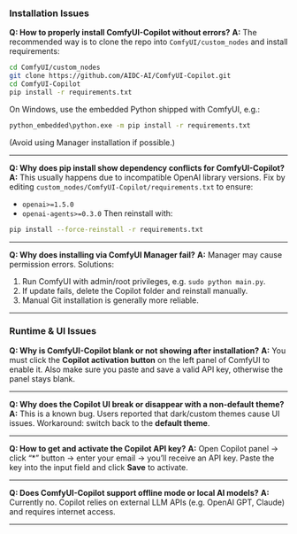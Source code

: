 ### Installation Issues

**Q: How to properly install ComfyUI-Copilot without errors?**
**A:** The recommended way is to clone the repo into `ComfyUI/custom_nodes` and install requirements:

```bash
cd ComfyUI/custom_nodes
git clone https://github.com/AIDC-AI/ComfyUI-Copilot.git
cd ComfyUI-Copilot
pip install -r requirements.txt
```

On Windows, use the embedded Python shipped with ComfyUI, e.g.:

```bash
python_embedded\python.exe -m pip install -r requirements.txt
```

(Avoid using Manager installation if possible.)

---

**Q: Why does pip install show dependency conflicts for ComfyUI-Copilot?**
**A:** This usually happens due to incompatible OpenAI library versions. Fix by editing
`custom_nodes/ComfyUI-Copilot/requirements.txt` to ensure:

* `openai>=1.5.0`
* `openai-agents>=0.3.0`
  Then reinstall with:

```bash
pip install --force-reinstall -r requirements.txt
```

---

**Q: Why does installing via ComfyUI Manager fail?**
**A:** Manager may cause permission errors. Solutions:

1. Run ComfyUI with admin/root privileges, e.g. `sudo python main.py`.
2. If update fails, delete the Copilot folder and reinstall manually.
3. Manual Git installation is generally more reliable.

---

### Runtime & UI Issues

**Q: Why is ComfyUI-Copilot blank or not showing after installation?**
**A:** You must click the **Copilot activation button** on the left panel of ComfyUI to enable it.
Also make sure you paste and save a valid API key, otherwise the panel stays blank.

---

**Q: Why does the Copilot UI break or disappear with a non-default theme?**
**A:** This is a known bug. Users reported that dark/custom themes cause UI issues.
Workaround: switch back to the **default theme**.

---

**Q: How to get and activate the Copilot API key?**
**A:** Open Copilot panel → click “*” button → enter your email → you’ll receive an API key.
Paste the key into the input field and click **Save** to activate.

---

**Q: Does ComfyUI-Copilot support offline mode or local AI models?**
**A:** Currently no. Copilot relies on external LLM APIs (e.g. OpenAI GPT, Claude) and requires internet access.

---